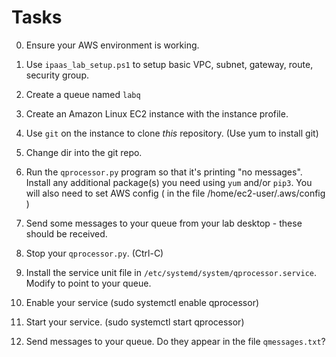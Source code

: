 Tasks
=====

0. Ensure your AWS environment is working.

1. Use `ipaas_lab_setup.ps1` to setup basic VPC, subnet, gateway, route, security group.

2. Create a queue  named `labq`

3. Create an Amazon Linux EC2 instance with the instance profile.

4. Use `git` on the instance to clone *this* repository. (Use yum to install git)

5. Change dir into the git repo.

6. Run the `qprocessor.py` program so that it's printing "no messages".
   Install any additional package(s) you need using `yum` and/or `pip3`.
   You will also need to set AWS config ( in the file /home/ec2-user/.aws/config )

7. Send some messages to your queue from your lab desktop - these should be received.

8. Stop your `qprocessor.py`. (Ctrl-C)

9. Install the service unit file in `/etc/systemd/system/qprocessor.service`.
	Modify to point to your queue.

10. Enable your service (sudo systemctl enable qprocessor)

11. Start your service. (sudo systemctl start qprocessor)

12. Send messages to your queue. Do they appear in the file `qmessages.txt`?

